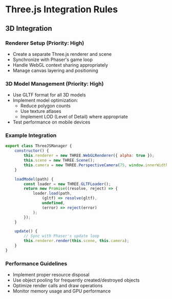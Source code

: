 # Three.js Integration Rules

## 3D Integration

### Renderer Setup (Priority: High)
- Create a separate Three.js renderer and scene
- Synchronize with Phaser's game loop
- Handle WebGL context sharing appropriately
- Manage canvas layering and positioning

### 3D Model Management (Priority: High)
- Use GLTF format for all 3D models
- Implement model optimization:
  - Reduce polygon counts
  - Use texture atlases
  - Implement LOD (Level of Detail) where appropriate
- Test performance on mobile devices

### Example Integration
```javascript
export class ThreeJSManager {
    constructor() {
        this.renderer = new THREE.WebGLRenderer({ alpha: true });
        this.scene = new THREE.Scene();
        this.camera = new THREE.PerspectiveCamera(75, window.innerWidth / window.innerHeight, 0.1, 1000);
    }

    loadModel(path) {
        const loader = new THREE.GLTFLoader();
        return new Promise((resolve, reject) => {
            loader.load(path,
                (gltf) => resolve(gltf),
                undefined,
                (error) => reject(error)
            );
        });
    }

    update() {
        // Sync with Phaser's update loop
        this.renderer.render(this.scene, this.camera);
    }
}
```

### Performance Guidelines
- Implement proper resource disposal
- Use object pooling for frequently created/destroyed objects
- Optimize render calls and draw operations
- Monitor memory usage and GPU performance 